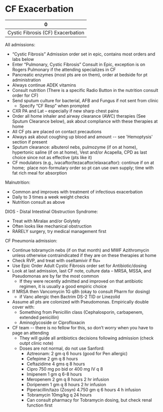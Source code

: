 # CF Exacerbation

| 0                                 |
|-----------------------------------|
| Cystic Fibrosis (CF) Exacerbation |

All admissions:

-   “Cystic Fibrosis” Admission order set in epic, contains most orders
    and labs below
-   Enter “Pulmonary, Cystic Fibrosis” Consult in Epic, exception is on
    Rogers Pulmonary if the attending specializes in CF
-   Pancreatic enzymes (most pts are on them), order at bedside for pt
    administration
-   Always continue ADEK vitamins
-   Consult nutrition (There is a specific Radio Button in the nutrition
    consult order for CF)
-   Send sputum culture for bacterial, AFB and Fungus if not sent from
    clinic
    -   Specify “CF Resp” when prompted
-   CXR PA and Lat – especially if new sharp chest pains
-   Order all home inhaler and airway clearance (AWC) therapies (See
    Sputum Clearance below), ask about compliance with these therapies
    at home
-   All CF pts are placed on contact precautions
-   Always ask about coughing up blood and amount -- see 'Hemoptysis'
    section if present
-   Sputum clearance: albuterol nebs, pulmozyme (if on at home),
    hypertonic saline (if on at home), Vest and/or Acapella, CPD as last
    choice since not as effective (pts like it)
-   CF modulators (e.g., ivacaftor/tezacaftor/elaxacaftor): continue if
    on at home;  place non-formulary order so pt can use own supply;
    time with fat rich meal for absorption

Malnutrition:

-   Common and improves with treatment of infectious exacerbation
-   Daily to 3 times a week weight checks
-   Nutrition consult as above

DIOS - Distal Intestinal Obstruction Syndrome:

-   Treat with Miralax and/or Golytely
-   Often looks like mechanical obstruction
-   RARELY surgery, try medical management first

CF Pneumonia admission:

-   Continue tobramycin nebs (if on that month) and MWF Azithromycin
    unless otherwise contraindicated if they are on these therapies at
    home
-   Check RVP, and treat with oseltamivir if flu+
-   Use Epic Order Adult Cystic Fibrosis order set for Antibiotic/dosing
-   Look at last admission, last CF note, culture data – MRSA, MSSA, and
    Pseudomonas are by far the most common
    -   If they were recently admitted and improved on that antibiotic
        regimen, it is usually a good empiric choice
-   If MRSA then Vancomycin 1G q8h (okay to consult Pharm for dosing)
    -   if Vanc allergic then Bactrim DS-2 TID or Linezolid
-   Assume all pts are colonized with Pseudomonas. Empirically double
    cover with:
    -   Something from Penicillin class (Cephalosporin, carbapenem,
        extended penicillin)
    -   Aminoglycoside or Ciprofloxacin
-   CF team -- there is no fellow for this, so don’t worry when you have
    to page an attending
    -   They will guide all antibiotics decisions following admission
        (check outpt clinic note)
    -   Doses are not normal, do not use Sanford:
        -   Aztreonam: 2 gm q 6 hours (good for Pen allergic)
        -   Cefepime 2 gm q 8 hours
        -   Ceftazidime 4 gms q 8 hours
        -   Cipro 750 mg po bid or 400 mg IV q 8
        -   Imipenem 1 gm q 6-8 hours
        -   Meropenem 2 gm q 8 hours 2 hr infusion
        -   Doripenem 1 gm q 8 hours 2 hr infusion
        -   Piperacillin/tazo (Zosyn) 4.750 gm q 6 hours 4 h infusion
        -   Tobramycin 10mg/kg q 24 hours
        -   Can consult pharmacy for Tobramycin dosing, but check renal
            function first

